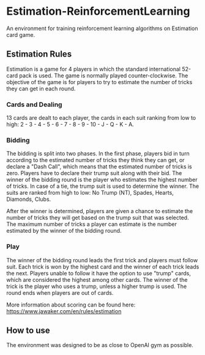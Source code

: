 # Estimation-ReinforcementLearning
An environment for training reinforcement learning algorithms on Estimation card game.

## Estimation Rules
Estimation is a game for 4 players in which the standard international 52-card pack is used. The game is normally played counter-clockwise. The objective of the game is for players to try to estimate the number of tricks they can get in each round.

### Cards and Dealing
13 cards are dealt to each player, the cards in each suit ranking from low to high: 2 - 3 - 4 - 5 - 6 - 7 - 8 - 9 - 10 - J - Q - K - A.

### Bidding
The bidding is split into two phases. In the first phase, players bid in turn according to the estimated number of tricks they think they can get, or declare a "Dash Call", which means that the estimated number of tricks is zero. Players have to declare their trump suit along with their bid. The winner of the bidding round is the player who estimates the highest number of tricks. In case of a tie, the trump suit is used to determine the winner. The suits are ranked from high to low: No Trump (NT), Spades, Hearts, Diamonds, Clubs.

After the winner is determined, players are given a chance to estimate the number of tricks they will get based on the trump suit that was selected. The maximum number of tricks a player can estimate is the number estimated by the winner of the bidding round.

### Play
The winner of the bidding round leads the first trick and players must follow suit. Each trick is won by the highest card and the winner of each trick leads the next.
Players unable to follow it have the option to use "trump" cards, which are considered the highest among other cards. The winner of the trick is the player who uses a trump, unless a higher trump is used.
The round ends when players are out of cards.

More information about scoring can be found here: https://www.jawaker.com/en/rules/estimation


## How to use
The environment was designed to be as close to OpenAI gym as possible. 
